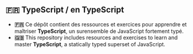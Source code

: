 ## 🇫🇷 TypeScript / en TypeScript

- **🇫🇷** Ce dépôt contient des ressources et exercices pour apprendre et maîtriser **TypeScript**, un surensemble de JavaScript fortement typé.
- **🇬🇧** This repository includes resources and exercises to learn and master **TypeScript**, a statically typed superset of JavaScript.

